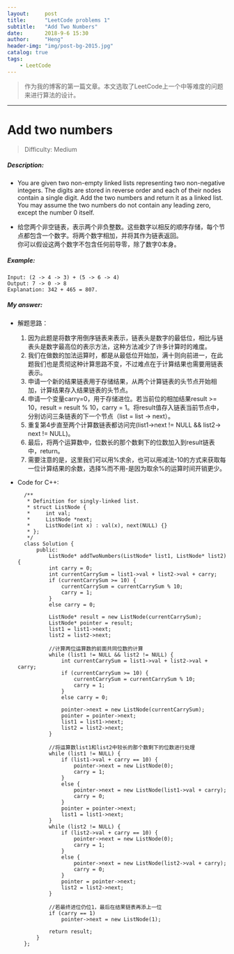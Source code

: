 ```yaml
---
layout:     post
title:      "LeetCode problems 1"
subtitle:   "Add Two Numbers"
date:       2018-9-6 15:30
author:     "Heng"
header-img: "img/post-bg-2015.jpg"
catalog: true
tags:
    - LeetCode
---
```


>作为我的博客的第一篇文章。本文选取了LeetCode上一个中等难度的问题来进行算法的设计。

---

#  Add two numbers 
>Difficulty: Medium

##### Description: 

-   You are given two non-empty linked lists representing two non-negative integers. The digits are stored in reverse order and each of their nodes contain a single digit. Add the two numbers and return it as a linked list.
<br>You may assume the two numbers do not contain any leading zero, except the number 0 itself.

    
- 给您两个非空链表，表示两个非负整数。这些数字以相反的顺序存储，每个节点都包含一个数字。将两个数字相加，并将其作为链表返回。<br>你可以假设这两个数字不包含任何前导零，除了数字0本身。

##### Example:

    Input: (2 -> 4 -> 3) + (5 -> 6 -> 4)
    Output: 7 -> 0 -> 8
    Explanation: 342 + 465 = 807.

##### My answer:


- 解题思路：

    1. 因为此题是将数字用倒序链表来表示，链表头是数字的最低位，相比与链表头是数字最高位的表示方法，这种方法减少了许多计算时的难度。
    2. 我们在做数的加法运算时，都是从最低位开始加，满十则向前进一，在此题我们也是贯彻这种计算思路不变，不过难点在于计算结果也需要用链表表示。
    3. 申请一个新的结果链表用于存储结果，从两个计算链表的头节点开始相加，计算结果存入结果链表的头节点。
    4. 申请一个变量carry=0，用于存储进位。若当前位的相加结果result >= 10，result = result % 10，carry = 1。将result值存入链表当前节点中，分别访问三条链表的下一个节点（list = list -> next）。
    5. 重复第4步直至两个计算数链表都访问完(list1->next != NULL && list2-> next != NULL)。
    6. 最后，将两个运算数中，位数长的那个数剩下的位数加入到result链表中，return。
    7. 需要注意的是，这里我们可以用%求余，也可以用减法-10的方式来获取每一位计算结果的余数，选择%而不用-是因为取余%的运算时间开销更少。

- Code for C++:
    
        /**
         * Definition for singly-linked list.
         * struct ListNode {
         *     int val;
         *     ListNode *next;
         *     ListNode(int x) : val(x), next(NULL) {}
         * };
         */
        class Solution {
            public:
                ListNode* addTwoNumbers(ListNode* list1, ListNode* list2) {
                int carry = 0;
                int currentCarrySum = list1->val + list2->val + carry;
                if (currentCarrySum >= 10) {
                    currentCarrySum = currentCarrySum % 10;
                    carry = 1;
                }
                else carry = 0;
                
                ListNode* result = new ListNode(currentCarrySum);
                ListNode* pointer = result;
                list1 = list1->next;
                list2 = list2->next;

                //计算两位运算数的前面共同位数的计算
                while (list1 != NULL && list2 != NULL) {
                    int currentCarrySum = list1->val + list2->val + carry;
                    if (currentCarrySum >= 10) {
                        currentCarrySum = currentCarrySum % 10;
                        carry = 1;
                    }
                    else carry = 0;

                    pointer->next = new ListNode(currentCarrySum);
                    pointer = pointer->next;
                    list1 = list1->next;
                    list2 = list2->next;
                }

                //将运算数list1和list2中较长的那个数剩下的位数进行处理
                while (list1 != NULL) {
                    if (list1->val + carry == 10) {
                        pointer->next = new ListNode(0);
                        carry = 1;
                    }
                    else {
                        pointer->next = new ListNode(list1->val + carry);
                        carry = 0;
                    }
                    pointer = pointer->next;
                    list1 = list1->next;
                }
                while (list2 != NULL) {
                    if (list2->val + carry == 10) {
                        pointer->next = new ListNode(0);
                        carry = 1;
                    }
                    else {
                        pointer->next = new ListNode(list2->val + carry);
                        carry = 0;
                    }
                    pointer = pointer->next;
                    list2 = list2->next;
                }

                //若最终进位仍位1，最后在结果链表再添上一位
                if (carry == 1) 
                    pointer->next = new ListNode(1);

                return result;
            }
        };


